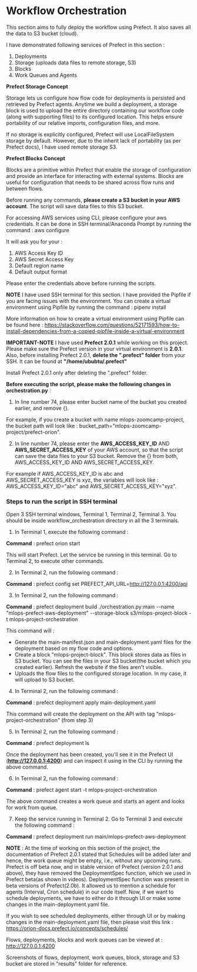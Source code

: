 # Workflow Orchestration

This section aims to fully deploy the workflow using Prefect. It also saves all the data to S3 bucket (cloud). 

I have demonstrated following services of Prefect in this section : 

1. Deployments
2. Storage (uploads data files to remote storage, S3)
3. Blocks
4. Work Queues and Agents

**Prefect Storage Concept**

Storage lets us configure how flow code for deployments is persisted and retrieved by Prefect agents. Anytime we build a deployment, a storage block is used to upload the entire directory containing our workflow code (along with supporting files) to its configured location. This helps ensure portability of our relative imports, configuration files, and more.

If no storage is explicitly configured, Prefect will use LocalFileSystem storage by default. However, due to the inherit lack of portability (as per Prefect docs), I have used remote storage S3.

**Prefect Blocks Concept**

Blocks are a primitive within Prefect that enable the storage of configuration and provide an interface for interacting with external systems. Blocks are useful for configuration that needs to be shared across flow runs and between flows.



Before running any commands, **please create a S3 bucket in your AWS account**. The script will save data files to this S3 bucket.

For accessing AWS services using CLI, please configure your aws credentials. It can be done in SSH terminal/Anaconda Prompt by running the command : aws configure

It will ask you for your :

1. AWS Access Key ID
2. AWS Secret Access Key
3. Default region name
4. Default output format

Please enter the credentials above before running the scripts.

**NOTE** I have used SSH terminal for this section. I have provided the Pipfile if you are facing issues with the environment. You can create a virtual environment using Pipfile by running the command : pipenv install

More information on how to create a virtual environment using Pipfile can be found here : 
https://stackoverflow.com/questions/52171593/how-to-install-dependencies-from-a-copied-pipfile-inside-a-virtual-environment

**IMPORTANT-NOTE** I have used **Prefect 2.0.1** while working on this project. Please make sure the Prefect version in your virtual environment is **2.0.1**. Also, before installing Prefect 2.0.1, **delete the ".prefect" folder** from your SSH. It can be found at **"/home/ububtu/.prefect"**

Install Prefect 2.0.1 only after deleting the ".prefect" folder.


**Before executing the script, please make the following changes in orchestration.py** : 

1. In line number 74, please enter bucket name of the bucket you created earlier, and remove {}. 

For example, if you create a bucket with name mlops-zoomcamp-project, the bucket path will look like : bucket_path="mlops-zoomcamp-project/prefect-orion".

2. In line number 74, please enter the **AWS_ACCESS_KEY_ID** AND **AWS_SECRET_ACCESS_KEY** of your AWS account, so that the script can save the data files to your S3 bucket. Remove the {} from both, AWS_ACCESS_KEY_ID AND AWS_SECRET_ACCESS_KEY. 

For example if AWS_ACCESS_KEY_ID is abc and AWS_SECRET_ACCESS_KEY is xyz, the variables will look like : AWS_ACCESS_KEY_ID="abc" and AWS_SECRET_ACCESS_KEY="xyz".

### Steps to run the script in SSH terminal

Open 3 SSH terminal windows, Terminal 1, Terminal 2, Terminal 3. You should be inside workflow_orchestration directory in all the 3 terminals.

1. In Terminal 1, execute the following command : 

**Command** : prefect orion start

This will start Prefect. Let the service be running in this terminal. Go to Terminal 2, to execute other commands.

2. In Terminal 2, run the following command : 

**Command** : prefect config set PREFECT_API_URL=http://127.0.0.1:4200/api

3. In Terminal 2, run the following command : 

**Command** : 
prefect deployment build ./orchestration.py:main --name "mlops-prefect-aws-deployment" --storage-block s3/mlops-project-block -t mlops-project-orchestration

This command will :

* Generate the main-manifest.json and main-deployment.yaml files for the deployment based on my flow code and options.
* Create a block "mlops-project-block". This block stores data as files in S3 bucket. You can see the files in your S3 bucket(the bucket which you created earlier).    Refresh the website if the files aren't visible. 
* Uploads the flow files to the configured storage location. In my case, it will upload to S3 bucket.

4. In Terminal 2, run the following command :

**Command** : prefect deployment apply main-deployment.yaml

This command will create the deployment on the API with tag "mlops-project-orchestration" (from step 3)

5. In Terminal 2, run the following command :

**Command** : prefect deployment ls

Once the deployment has been created, you'll see it in the Prefect UI (**http://127.0.0.1:4200**) and can inspect it using in the CLI by running the above command.

6. In Terminal 2, run the following command : 

**Command** : prefect agent start -t mlops-project-orchestration

The above command creates a work queue and starts an agent and looks for work from queue.

7. Keep the service running in Terminal 2. Go to Terminal 3 and execute the following command : 

**Command** : prefect deployment run main/mlops-prefect-aws-deployment

**NOTE** : At the time of working on this section of the project, the documentation of Prefect 2.0.1 stated that Schedules will be added later and hence, the work queue might be empty, i.e., without any upcoming runs. Prefect is off beta now, and in stable version of Prefect (version 2.0.1 and above), they have removed the DeploymentSpec function, which we used in Prefect beta(as shown in videos). DeploymentSpec function was present in beta versions of Prefect(2.0b). It allowed us to mention a schedule for agents (Interval, Cron schedule) in our code itself. Now, if we want to schedule deployments, we have to either do it through UI or make some changes in the main-deployment.yaml file. 

If you wish to see scheduled deployments, either through UI or by making changes in the main-deployment.yaml file, then please visit this link :
https://orion-docs.prefect.io/concepts/schedules/

Flows, deployments, blocks and work queues can be viewed at : http://127.0.0.1:4200

Screenshots of flows, deployment, work queues, block, storage and S3 bucket are stored in "results" folder for reference.